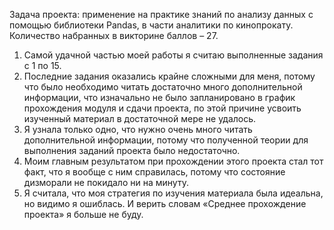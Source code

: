 Задача проекта: применение на практике знаний по анализу данных с помощью библиотеки Pandas, в части аналитики по кинопрокату. 
Количество набранных в викторине баллов – 27.
1.	Самой удачной частью моей работы я считаю выполненные задания с 1 по 15.
2. Последние задания оказались крайне сложными для меня, потому что было необходимо читать достаточно много дополнительной информации, что изначально не было запланировано в график прохождения модуля и сдачи проекта, по этой причине усвоить изученный материал в достаточной мере не удалось. 
3. Я узнала только одно, что нужно очень много читать дополнительной информации, потому что полученной теории для выполнения заданий проекта было недостаточно.
4. Моим  главным результатом при прохождении этого проекта стал тот факт, что я вообще с ним справилась, потому что состояние дизморали не покидало ни на минуту.
5. Я считала, что моя стратегия по изучения материала была идеальна, но видимо я ошиблась. И верить словам «Среднее прохождение проекта» я больше не буду.
